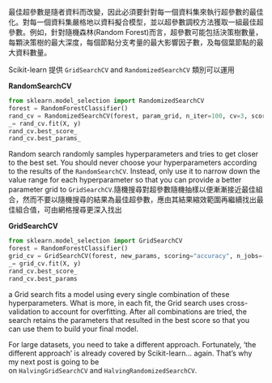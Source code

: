 最佳超參數是隨者資料而改變，因此必須要針對每一個資料集來執行超參數的最佳化。對每一個資料集嚴格地以資料擬合模型，並以超參數調校方法獲取一組最佳超參數。例如，針對隨機森林(Random Forest)而言，超參數可能包括決策樹數量，每顆決策樹的最大深度，每個節點分支考量的最大影響因子數，及每個葉節點的最大資料數量。

Scikit-learn 提供 `GridSearchCV` and `RandomizedSearchCV` 類別可以運用

**RandomSearchCV**
```python
from sklearn.model_selection import RandomizedSearchCV
forest = RandomForestClassifier()
rand_cv = RandomizedSearchCV(forest, param_grid, n_iter=100, cv=3, scoring="accuracy", n_jobs=-1)
_= rand_cv.fit(X, y)
rand_cv.best_score_
rand_cv.best_params_
```
Random search randomly samples hyperparameters and tries to get closer to the best set. You should never choose your hyperparameters according to the results of the `RandomSearchCV`. Instead, only use it to narrow down the value range for each hyperparameter so that you can provide a better parameter grid to `GridSearchCV`.隨機搜尋對超參數隨機抽樣以便漸漸接近最佳組合，然而不要以隨機搜尋的結果為最佳超參數，應由其結果縮效範圍再繼續找出最佳組合值，可由網格搜尋更深入找出

**GridSearchCV**
```python
from sklearn.model_selection import GridSearchCV
forest = RandomForestClassifier()
grid_cv = GridSearchCV(forest, new_params, scoring="accuracy", n_jobs=-1)
_= grid_cv.fit(X, y)
rand_cv.best_score_
rand_cv.best_params
```
a Grid search fits a model using every single combination of these hyperparameters. What is more, in each fit, the Grid search uses cross-validation to account for overfitting. After all combinations are tried, the search retains the parameters that resulted in the best score so that you can use them to build your final model.

For large datasets, you need to take a different approach. Fortunately, ‘the different approach’ is already covered by Scikit-learn… again. That’s why my next post is going to be on `HalvingGridSearchCV` and `HalvingRandomizedSearchCV`.



